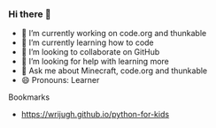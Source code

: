 ### Hi there 👋

- 🔭 I’m currently working on code.org and thunkable
- 🌱 I’m currently learning how to code
- 👯 I’m looking to collaborate on GitHub
- 🤔 I’m looking for help with learning more
- 💬 Ask me about Minecraft, code.org and thunkable
- 😄 Pronouns: Learner


Bookmarks

  * https://wrijugh.github.io/python-for-kids
